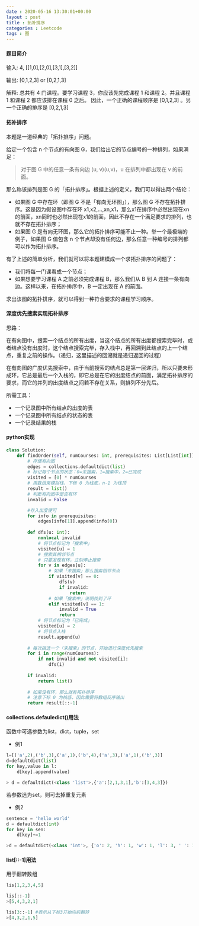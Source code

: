 ```yaml
---
date : 2020-05-16 13:30:01+00:00
layout : post
title : 拓补排序
categories : Leetcode
tags : 图 
---
```

#### 题目简介
输入: 4, [[1,0],[2,0],[3,1],[3,2]]

输出: [0,1,2,3] or [0,2,1,3]

解释: 总共有 4 门课程。要学习课程 3，你应该先完成课程 1 和课程 2。并且课程 1 和课程 2 都应该排在课程 0 之后。
因此，一个正确的课程顺序是 [0,1,2,3] 。另一个正确的排序是 [0,2,1,3] 

#### 拓补排序
本题是一道经典的「拓扑排序」问题。

给定一个包含 n 个节点的有向图 G，我们给出它的节点编号的一种排列，如果满足：
>对于图 G 中的任意一条有向边 (u, v)(u,v)，u 在排列中都出现在 v 的前面。

那么称该排列是图 G 的「拓扑排序」。根据上述的定义，我们可以得出两个结论：
* 如果图 G 中存在环（即图 G 不是「有向无环图」），那么图 G 不存在拓扑排序。这是因为假设图中存在环 x1,x2,...,xn,x1，那么x1在排序中必然出现在xn的前面，xn同时也必然出现在x1的前面，因此不存在一个满足要求的排列，也就不存在拓扑排序；
* 如果图 G 是有向无环图，那么它的拓扑排序可能不止一种。举一个最极端的例子，如果图 G 值包含 n 个节点却没有任何边，那么任意一种编号的排列都可以作为拓扑排序。

有了上述的简单分析，我们就可以将本题建模成一个求拓扑排序的问题了：

* 我们将每一门课看成一个节点；
* 如果想要学习课程 A 之前必须完成课程 B，那么我们从 B 到 A 连接一条有向边。这样以来，在拓扑排序中，B 一定出现在 A 的前面。
  
求出该图的拓扑排序，就可以得到一种符合要求的课程学习顺序。

#### 深度优先搜索实现拓补排序
思路：

在有向图中，搜索一个结点的所有出度，当这个结点的所有出度都搜索完毕时，或者结点没有出度时，这个结点搜索完毕，存入栈中，再回溯到此结点的上一个结点，重复之前的操作。（递归，这里描述的回溯就是递归返回的过程）

在有向图的广度优先搜索中，由于当前搜索的结点总是第一层递归，所以只要未形成环，它总是最后一个入栈的，即它总是在它的出度结点的前面，满足拓补排序的要求，而它的并列的出度结点之间若不存在关系，则排列不分先后。

所需工具：
* 一个记录图中所有结点的出度的表
* 一个记录图中所有结点的状态的表
* 一个记录结果的栈

#### python实现
```python
class Solution:
    def findOrder(self, numCourses: int, prerequisites: List[List[int]]) -> List[int]:
        # 存储有向图
        edges = collections.defaultdict(list)
        # 标记每个节点的状态：0=未搜索，1=搜索中，2=已完成
        visited = [0] * numCourses
        # 用数组来模拟栈，下标 0 为栈底，n-1 为栈顶
        result = list()
        # 判断有向图中是否有环
        invalid = False

        #存入出度便可
        for info in prerequisites:
            edges[info[1]].append(info[0])
        
        def dfs(u: int):
            nonlocal invalid
            # 将节点标记为「搜索中」
            visited[u] = 1
            # 搜索其相邻节点
            # 只要发现有环，立刻停止搜索
            for v in edges[u]:
                # 如果「未搜索」那么搜索相邻节点
                if visited[v] == 0:
                    dfs(v)
                    if invalid:
                        return
                # 如果「搜索中」说明找到了环
                elif visited[v] == 1:
                    invalid = True
                    return
            # 将节点标记为「已完成」
            visited[u] = 2
            # 将节点入栈
            result.append(u)
        
        # 每次挑选一个「未搜索」的节点，开始进行深度优先搜索
        for i in range(numCourses):
            if not invalid and not visited[i]:
                dfs(i)
        
        if invalid:
            return list()
        
        # 如果没有环，那么就有拓扑排序
        # 注意下标 0 为栈底，因此需要将数组反序输出
        return result[::-1]
```

#### collections.defauledict()用法
函数中可选参数为list，dict，tuple，set
* 例1

```python
l=[('a',2),('b',3),('a',1),('b',4),('a',3),('a',1),('b',3)]
d=defaultdict(list)
for key,value in l:
    d[key].append(value)

> d = defaultdict(<class 'list'>,{'a':[2,1,3,1],'b':[3,4,3]})
```
若参数选为set，则可去掉重复元素

* 例2

```python
sentence = 'hello world'
d = defaultdict(int)
for key in sen:
    d[key]+=1

>d = defaultdict(<class 'int'>, {'o': 2, 'h': 1, 'w': 1, 'l': 3, ' ': 1, 'd': 1, 'e': 1, 'r': 1})
```

#### list[::-1]用法

用于翻转数组
```python
lis[1,2,3,4,5]

lis[::-1]
>[5,4,3,2,1]

lis[3::-1] #表示从下标3开始向前翻转
>[4,3,2,1,5]
```



